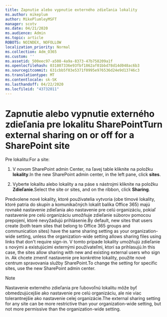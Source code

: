 ```yaml
---
title: Zapnutie alebo vypnutie externého zdieľania lokality
ms.author: mikeplum
author: MikePlumleyMSFT
manager: scotv
ms.date: 04/21/2020
ms.audience: Admin
ms.topic: article
ROBOTS: NOINDEX, NOFOLLOW
localization_priority: Normal
ms.collection: Adm_O365
ms.custom: ''
ms.assetid: 500eec97-a508-4a9a-8373-47b758209a1f
ms.openlocfilehash: 031807336e93fbf1862af01bbd78d14d048ac6b3
ms.sourcegitcommit: 631cbb5f03e5371f0995e976536d24e9d13746c3
ms.translationtype: MT
ms.contentlocale: sk-SK
ms.lasthandoff: 04/22/2020
ms.locfileid: "43732011"
---
```

# <a name="turn-external-sharing-on-or-off-for-a-sharepoint-site"></a><span data-ttu-id="b50ee-102">Zapnutie alebo vypnutie externého zdieľania pre lokalitu SharePoint</span><span class="sxs-lookup"><span data-stu-id="b50ee-102">Turn external sharing on or off for a SharePoint site</span></span>

<span data-ttu-id="b50ee-103">Pre lokalitu:</span><span class="sxs-lookup"><span data-stu-id="b50ee-103">For a site:</span></span>
  
1. <span data-ttu-id="b50ee-104">V novom SharePoint admin Center, na ľavej table kliknite na položku **lokality**.</span><span class="sxs-lookup"><span data-stu-id="b50ee-104">In the new SharePoint admin center, in the left pane, click **sites**.</span></span>
    
2. <span data-ttu-id="b50ee-105">Vyberte lokalitu alebo lokality a na páse s nástrojmi kliknite na položku **Zdieľanie**.</span><span class="sxs-lookup"><span data-stu-id="b50ee-105">Select the site or sites, and on the ribbon, click **Sharing**.</span></span>
    
<span data-ttu-id="b50ee-106">Predvolene nové lokality, ktoré používatelia vytvoria (obe tímové lokality, ktoré patria do skupín a komunikačných lokalít balíka Office 365) majú rovnaké nastavenie zdieľania ako nastavenie pre celú organizáciu, pokiaľ nastavenie pre celú organizáciu umožňuje zdieľanie súborov pomocou prepojení, ktoré nevyžadujú prihlásenie.</span><span class="sxs-lookup"><span data-stu-id="b50ee-106">By default, new sites that users create (both team sites that belong to Office 365 groups and communication sites) have the same sharing setting as your organization-wide setting, unless the organization-wide setting allows sharing files using links that don't require sign-in.</span></span> <span data-ttu-id="b50ee-107">V tomto prípade lokality umožňujú zdieľanie s novými a existujúcimi externými používateľmi, ktorí sa prihlasujú.</span><span class="sxs-lookup"><span data-stu-id="b50ee-107">In this case, the sites allow sharing with new and existing external users who sign in.</span></span> <span data-ttu-id="b50ee-108">Ak chcete zmeniť nastavenie pre konkrétne lokality, použite nové centrum spravovania služby SharePoint.</span><span class="sxs-lookup"><span data-stu-id="b50ee-108">To change the setting for specific sites, use the new SharePoint admin center.</span></span>
  
> [!NOTE]
> <span data-ttu-id="b50ee-109">Nastavenie externého zdieľania pre ľubovoľnú lokalitu môže byť obmedzujúcejšie ako nastavenie pre celú organizáciu, ale nie viac tolerantnejšie ako nastavenie celej organizácie.</span><span class="sxs-lookup"><span data-stu-id="b50ee-109">The external sharing setting for any site can be more restrictive than your organization-wide setting, but not more permissive than the organization-wide setting.</span></span> 
  

